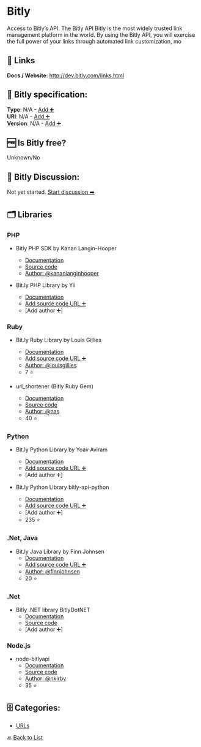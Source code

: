 # Bitly
Access to Bitly’s API. The Bitly API Bitly is the most widely trusted link management platform in the world. By using the Bitly API, you will exercise the full power of your links through automated link customization, mo

##  🔗 Links
**Docs / Website**: http://dev.bitly.com/links.html

## 🧬 Bitly specification:
**Type**: N/A - [Add ➕](https://github.com/apis-list/apis-list/edit/main/apis-list.yaml)  
**URI**: N/A - [Add ➕](https://github.com/apis-list/apis-list/edit/main/apis-list.yaml)  
**Version**: N/A - [Add ➕](https://github.com/apis-list/apis-list/edit/main/apis-list.yaml)

## 🆓 Is Bitly free?
 Unknown/No 

## 💬 Bitly Discussion:
Not yet started. [Start discussion ➡️](https://github.com/apis-list/apis-list/discussions/new)

## 🗂️ Libraries
### PHP
- Bitly PHP SDK by Kanan Langin-Hooper
    - [Documentation](https://packagist.org/packages/kananlanginhooper/bitly-api-php)
    - [Source code](https://github.com/kananlanginhooper/bitly-api-php)
    - [Author: @kananlanginhooper](https://github.com/kananlanginhooper)

- Bit.ly PHP Library by Yii
    - [Documentation](http://www.yiiframework.com/extension/bitly-url-shortener)
    - [Add source code URL ➕]()
    - [Add author ➕]

### Ruby
- Bit.ly Ruby Library by Louis Gillies
    - [Documentation](https://github.com/playgood/get_shorty)
    - [Add source code URL ➕]()
    - [Author: @louisgillies](https://github.com/louisgillies)
    - 7 ⭐

- url_shortener (Bitly Ruby Gem)
    - [Documentation](http://rdoc.info/github/nas/url_shortener)
    - [Source code](https://github.com/nas/url_shortener)
    - [Author: @nas](https://github.com/nas)
    - 40 ⭐

### Python
- Bit.ly Python Library by Yoav Aviram
    - [Documentation](https://code.google.com/p/python-bitly/)
    - [Add source code URL ➕]()
    - [Add author ➕]

- Bit.ly Python Library bitly-api-python
    - [Documentation](https://github.com/bitly/bitly-api-python)
    - [Add source code URL ➕]()
    - [Add author ➕]
    - 235 ⭐

### .Net, Java
-  Bit.ly Java Library by Finn Johnsen 
    - [Documentation](https://github.com/finnjohnsen/BitlyAndroid)
    - [Add source code URL ➕]()
    - [Author: @finnjohnsen](https://github.com/finnjohnsen)
    - 20 ⭐

### .Net
- Bitly .NET library BitlyDotNET
    - [Documentation](http://dev.bitly.com/code_libraries.html)
    - [Source code](https://code.google.com/p/bitly-dot-net/)
    - [Add author ➕]

### Node.js
- node-bitlyapi
    - [Documentation](https://www.npmjs.org/package/node-bitlyapi)
    - [Source code](https://github.com/nkirby/node-bitlyapi)
    - [Author: @nkirby](https://github.com/nkirby)
    - 35 ⭐


## 🗄️ Categories:
- [URLs](https://github.com/apis-list/apis-list#urls-)

🔙  [Back to List](https://github.com/apis-list/apis-list)
